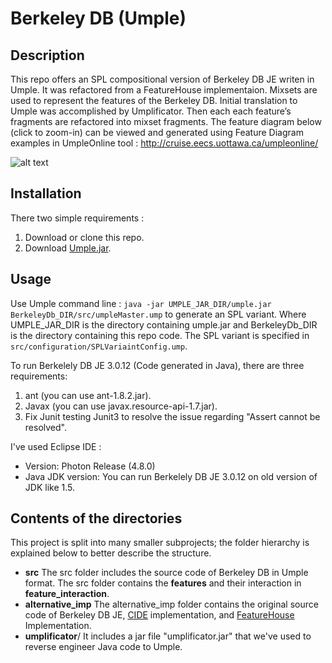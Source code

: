 
# Berkeley DB (Umple)

## Description
This repo offers an SPL compositional version of Berkeley DB JE writen in Umple. It was refactored from a FeatureHouse implementaion. Mixsets are used to represent the features of the Berkeley DB. Initial translation to Umple was accomplished by Umplificator. Then each each feature’s fragments are refactored into mixset fragments. The feature diagram below (click to zoom-in) can be viewed and generated using Feature Diagram examples in UmpleOnline tool : http://cruise.eecs.uottawa.ca/umpleonline/

![alt text](https://raw.githubusercontent.com/gublan24/BerkeleyDbUmple/e9aebd48dc937a2cad2b7c0640107144d6f6113b/src/configuration/graphviz.svg)
##  Installation
There two simple requirements : 
 1. Download or clone this repo.
 2. Download [Umple.jar](https://cruise.eecs.uottawa.ca/umpleonline/download_eclipse_umple_plugin.shtml). 

 
## Usage
 Use Umple command line : `java -jar UMPLE_JAR_DIR/umple.jar BerkeleyDb_DIR/src/umpleMaster.ump` to generate an SPL variant. Where UMPLE_JAR_DIR is the directory containing umple.jar and BerkeleyDb_DIR is the directory containing this repo code. The SPL variant is specified in `src/configuration/SPLVariaintConfig.ump`.
 
To run Berkelely DB JE 3.0.12 (Code generated in Java), there are three requirements: 
 1. ant (you can use ant-1.8.2.jar).  
 2. Javax (you can use javax.resource-api-1.7.jar).  
 3. Fix Junit testing Junit3 to resolve the issue regarding "Assert cannot be resolved".

I've used Eclipse IDE :
 - Version: Photon Release (4.8.0) 
 - Java JDK version: You can run Berkelely DB JE 3.0.12 on old version of JDK like 1.5.

## Contents of the directories
This project is split into many smaller subprojects; the folder hierarchy is explained below to better describe the structure.
 * **src**
The src folder includes the source code of Berkeley DB in Umple format. The src folder contains the **features** and their interaction in **feature_interaction**. 
 * **alternative_imp**
 The alternative_imp folder contains the original source code of Berkeley DB JE, [CIDE](https://github.com/ckaestne/CIDE/tree/master/CIDE_Samples/cide_samples/Berkeley%20DB%20JE) implementation, and [FeatureHouse](https://github.com/FeatureIDE/FeatureIDE/tree/develop/plugins/de.ovgu.featureide.examples/featureide_examples/BerkeleyDB-FH-Java) Implementation.  
 * **umplificator**/ 
It includes a jar file "umplificator.jar" that we've used to reverse engineer Java code to Umple. 

